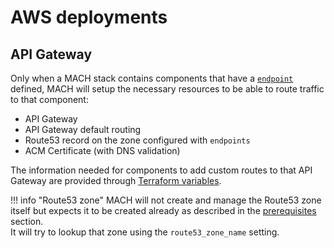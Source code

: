# AWS deployments

## API Gateway

Only when a MACH stack contains components that have a [`endpoint`](../../syntax.md#components) defined, MACH will setup the necessary resources to be able to route traffic to that component:

- API Gateway
- API Gateway default routing
- Route53 record on the zone configured with `endpoints`
- ACM Certificate (with DNS validation)

The information needed for components to add custom routes to that API Gateway are provided through [Terraform variables](../../components/aws.md#terraform-variables).

!!! info "Route53 zone"
    MACH will not create and manage the Route53 zone itself but expects it to be created already as described in the [prerequisites](../../prerequisites/aws.md#route53-zone) section.<br>
    It will try to lookup that zone using the `route53_zone_name` setting.